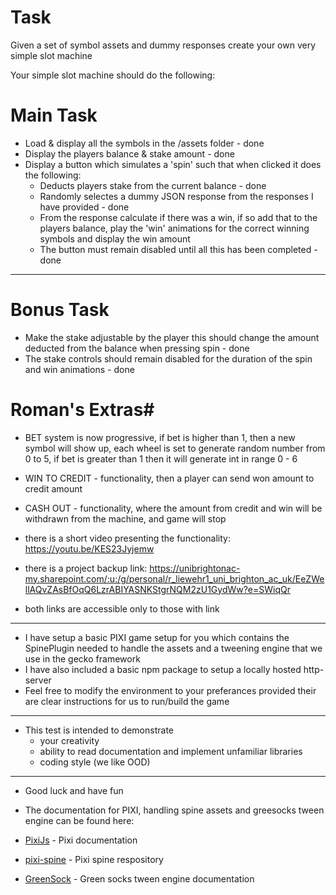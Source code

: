 # Task #

Given a set of symbol assets and dummy responses create your own very simple slot machine

Your simple slot machine should do the following:

# Main Task #
* Load & display all the symbols in the /assets folder - done
* Display the players balance & stake amount - done
* Display a button which simulates a 'spin' such that when clicked it does the following:
	* Deducts players stake from the current balance - done
	* Randomly selectes a dummy JSON response from the responses I have provided - done
	* From the response calculate if there was a win, if so add that to the players balance, play the 'win' animations for the correct winning symbols and display the win amount
	* The button must remain disabled until all this has been completed - done
---

# Bonus Task #
* Make the stake adjustable by the player this should change the amount deducted from the balance when pressing spin - done
* The stake controls should remain disabled for the duration of the spin and win animations  - done

# Roman's Extras#
* BET system is now progressive, if bet is higher than 1, then a new symbol will show up, each wheel is set to generate random number from 0 to 5, if bet is greater than 1 then it will generate int in range 0 - 6
* WIN TO CREDIT - functionality, then a player can send won amount to credit amount
* CASH OUT - functionality, where the amount from credit and win will be withdrawn from the machine, and game will stop
* there is a short video presenting the functionality: https://youtu.be/KES23Jyjemw
* there is a project backup link: https://unibrightonac-my.sharepoint.com/:u:/g/personal/r_liewehr1_uni_brighton_ac_uk/EeZWellAQvZAsBfOqQ6LzrABIYASNKStgrNQM2zU1GydWw?e=SWiqQr

* both links are accessible only to those with link
---

* I have setup a basic PIXI game setup for you which contains the SpinePlugin needed to handle the assets and a tweening engine that we use in the gecko framework
* I have also included a basic npm package to setup a locally hosted http-server
* Feel free to modify the environment to your preferances provided their are clear instructions for us to run/build the game  
  
---

* This test is intended to demonstrate
	* your creativity
	* ability to read documentation and implement unfamiliar libraries
	* coding style (we like OOD)   
	
---

* Good luck and have fun 

* The documentation for PIXI, handling spine assets and greesocks tween engine can be found here:
* [PixiJs](https://pixijs.io/examples/#/demos-basic) - Pixi documentation
* [pixi-spine](https://github.com/pixijs/spine/tree/pixi5-spine3.7) - Pixi spine respository
* [GreenSock](https://greensock.com/docs/) - Green socks tween engine documentation
